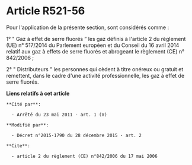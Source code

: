 # Article R521-56

Pour l'application de la présente section, sont considérés comme :

1° " Gaz à effet de serre fluorés ” les gaz définis à l'article 2 du règlement (UE) n° 517/2014 du Parlement européen et du
Conseil du 16 avril 2014 relatif aux gaz à effets de serre fluorés et abrogeant le règlement (CE) n° 842/2006 ;

2° " Distributeurs ” les personnes qui cèdent à titre onéreux ou gratuit et remettent, dans le cadre d'une activité
professionnelle, les gaz à effet de serre fluorés.

**Liens relatifs à cet article**

	**Cité par**:

	  - Arrêté du 23 mai 2011 - art. 1 (V)

	**Modifié par**:

	  - Décret n°2015-1790 du 28 décembre 2015 - art. 2

	**Cite**:

	  - article 2 du règlement (CE) n°842/2006 du 17 mai 2006

